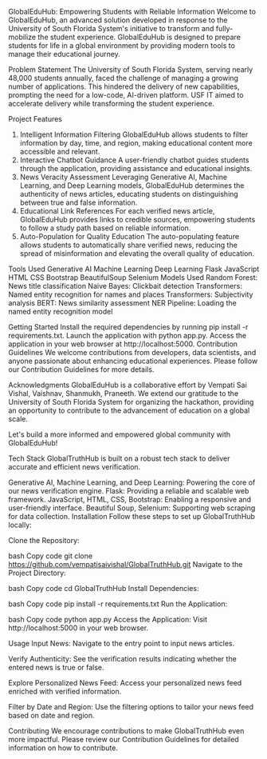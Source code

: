 GlobalEduHub: Empowering Students with Reliable Information
Welcome to GlobalEduHub, an advanced solution developed in response to the University of South Florida System's initiative to transform and fully-mobilize the student experience. GlobalEduHub is designed to prepare students for life in a global environment by providing modern tools to manage their educational journey.

Problem Statement
The University of South Florida System, serving nearly 48,000 students annually, faced the challenge of managing a growing number of applications. This hindered the delivery of new capabilities, prompting the need for a low-code, AI-driven platform. USF IT aimed to accelerate delivery while transforming the student experience.

Project Features
1. Intelligent Information Filtering
GlobalEduHub allows students to filter information by day, time, and region, making educational content more accessible and relevant.
2. Interactive Chatbot Guidance
A user-friendly chatbot guides students through the application, providing assistance and educational insights.
3. News Veracity Assessment
Leveraging Generative AI, Machine Learning, and Deep Learning models, GlobalEduHub determines the authenticity of news articles, educating students on distinguishing between true and false information.
4. Educational Link References
For each verified news article, GlobalEduHub provides links to credible sources, empowering students to follow a study path based on reliable information.
5. Auto-Population for Quality Education
The auto-populating feature allows students to automatically share verified news, reducing the spread of misinformation and elevating the overall quality of education.


Tools Used
Generative AI
Machine Learning
Deep Learning
Flask
JavaScript
HTML
CSS
Bootstrap
BeautifulSoup
Selenium
Models Used
Random Forest: News title classification
Naive Bayes: Clickbait detection
Transformers: Named entity recognition for names and places
Transformers: Subjectivity analysis
BERT: News similarity assessment
NER Pipeline: Loading the named entity recognition model


Getting Started
Install the required dependencies by running pip install -r requirements.txt.
Launch the application with python app.py.
Access the application in your web browser at http://localhost:5000.
Contribution Guidelines
We welcome contributions from developers, data scientists, and anyone passionate about enhancing educational experiences. Please follow our Contribution Guidelines for more details.

Acknowledgments
GlobalEduHub is a collaborative effort by Vempati Sai Vishal, Vaishnav, Shanmukh, Praneeth. We extend our gratitude to the University of South Florida System for organizing the hackathon, providing an opportunity to contribute to the advancement of education on a global scale.

Let's build a more informed and empowered global community with GlobalEduHub!

Tech Stack
GlobalTruthHub is built on a robust tech stack to deliver accurate and efficient news verification.

Generative AI, Machine Learning, and Deep Learning: Powering the core of our news verification engine.
Flask: Providing a reliable and scalable web framework.
JavaScript, HTML, CSS, Bootstrap: Enabling a responsive and user-friendly interface.
Beautiful Soup, Selenium: Supporting web scraping for data collection.
Installation
Follow these steps to set up GlobalTruthHub locally:

Clone the Repository:

bash
Copy code
git clone https://github.com/vempatisaivishal/GlobalTruthHub.git
Navigate to the Project Directory:

bash
Copy code
cd GlobalTruthHub
Install Dependencies:

bash
Copy code
pip install -r requirements.txt
Run the Application:

bash
Copy code
python app.py
Access the Application:
Visit http://localhost:5000 in your web browser.

Usage
Input News:
Navigate to the entry point to input news articles.

Verify Authenticity:
See the verification results indicating whether the entered news is true or false.

Explore Personalized News Feed:
Access your personalized news feed enriched with verified information.

Filter by Date and Region:
Use the filtering options to tailor your news feed based on date and region.

Contributing
We encourage contributions to make GlobalTruthHub even more impactful. Please review our Contribution Guidelines for detailed information on how to contribute.

